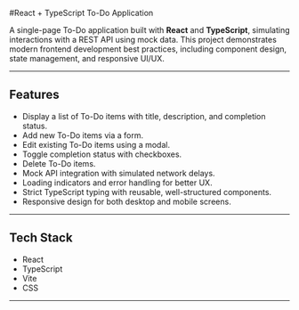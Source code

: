 #React + TypeScript To-Do Application

A single-page To-Do application built with **React** and **TypeScript**, simulating interactions with a REST API using mock data. This project demonstrates modern frontend development best practices, including component design, state management, and responsive UI/UX.

---

## **Features**

- Display a list of To-Do items with title, description, and completion status.
- Add new To-Do items via a form.
- Edit existing To-Do items using a modal.
- Toggle completion status with checkboxes.
- Delete To-Do items.
- Mock API integration with simulated network delays.
- Loading indicators and error handling for better UX.
- Strict TypeScript typing with reusable, well-structured components.
- Responsive design for both desktop and mobile screens.

---

## Tech Stack

- React
- TypeScript
- Vite
- CSS

---



